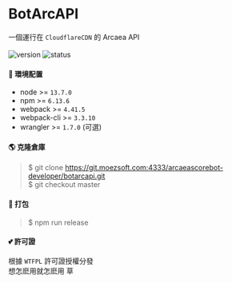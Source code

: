 # BotArcAPI

一個運行在 `CloudflareCDN` 的 Arcaea API <br><br>
![version](https://img.shields.io/static/v1?label=version&message=0.0.1&color=green&style=flat-square) ![status](https://img.shields.io/static/v1?label=build&message=failing&color=red&style=flat-square)


#### 🤔 環境配置
- node >= `13.7.0`
- npm >= `6.13.6`
- webpack >= `4.41.5`
- webpack-cli >= `3.3.10`
- wrangler >= `1.7.0` (可選)


#### 🌎 克隆倉庫
> $ git clone https://git.moezsoft.com:4333/arcaeascorebot-developer/botarcapi.git  
> $ git checkout master


#### 🎉 打包
> $ npm run release


#### 💕 許可證
根據 `WTFPL` 許可證授權分發 <br>
想怎麽用就怎麽用 草
